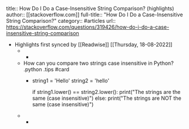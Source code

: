 title:: How Do I Do a Case-Insensitive String Comparison? (highlights)
author:: [[stackoverflow.com]]
full-title:: "How Do I Do a Case-Insensitive String Comparison?"
category:: #articles
url:: https://stackoverflow.com/questions/319426/how-do-i-do-a-case-insensitive-string-comparison

- Highlights first synced by [[Readwise]] [[Thursday, 18-08-2022]]
	- -
	- How can you compare two strings case insensitive in Python? .python .tips #card
		- string1 = 'Hello'
		  string2 = 'hello'
		  
		  if string1.lower() == string2.lower():
		    print("The strings are the same (case insensitive)")
		  else:
		    print("The strings are NOT the same (case insensitive)")
	- -